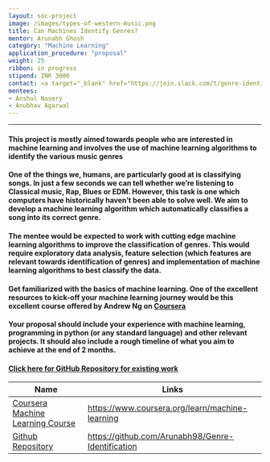 ```yaml
---
layout: soc-project
image: /images/types-of-western-music.png
title: Can Machines Identify Genres?
mentor: Arunabh Ghosh
category: "Machine Learning"
application_procedure: "proposal"
weight: 25
ribbon: in progress
stipend: INR 3000
contact: <a target="_blank" href="https://join.slack.com/t/genre-identification/shared_invite/enQtMzQ0NTQ1MDE0NDcwLTNlMTc4MDZmN2ZhYWIxMDc2MDEzMzgwNGM0ZDc4MDQ3ODc1YWRkMTVlMTBmMTcwYWUwZjYwMDBiNjYyZWRjZTI">Slack </a>
mentees:
- Anshul Nasery
- Anubhav Agarwal
---
```


---

#### This project is mostly aimed towards people who are interested in machine learning and involves the use of machine learning algorithms to identify the various music genres

<!--break-->

#### One of the things we, humans, are particularly good at is classifying songs. In just a few seconds we can tell whether we’re listening to Classical music, Rap, Blues or EDM. However, this task is one which computers have historically haven’t been able to solve well. We aim to develop a machine learning algorithm which automatically classifies a song into its correct genre.

<!--break-->

#### The mentee would be expected to work with cutting edge machine learning algorithms to improve the classification of genres. This would require exploratory data analysis, feature selection (which features are relevant towards identification of genres) and implementation of machine learning algorithms to best classify the data.

<!--break-->

#### Get familiarized with the basics of machine learning. One of the excellent resources to kick-off your machine learning journey would be this excellent course offered by Andrew Ng on [Coursera](https://www.coursera.org/learn/machine-learning "Coursera")

<!--break-->

#### Your proposal should include your experience with machine learning, programming in python (or any standard language) and other relevant projects. It should also include a rough timeline of what you aim to achieve at the end of 2 months.

<!--break-->


#### [Click here for GitHub Repository for existing work](https://github.com/Arunabh98/Genre-Identification "Github")

<!--break-->

Name | Links
--- | ---
[Coursera Machine Learning Course](https://www.coursera.org/learn/machine-learning) | https://www.coursera.org/learn/machine-learning
[Github Repository](https://github.com/Arunabh98/Genre-Identification) |https://github.com/Arunabh98/Genre-Identification



